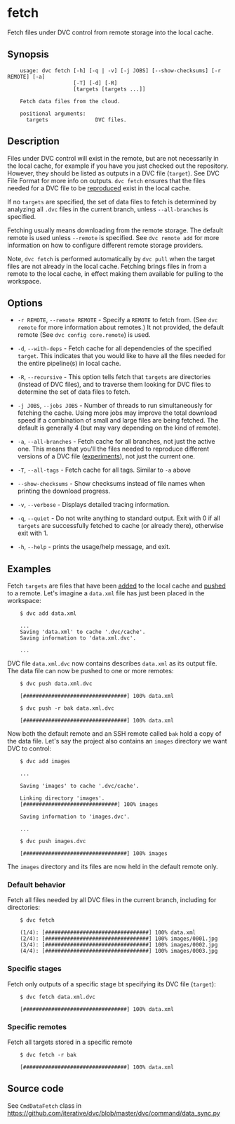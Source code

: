 # fetch

Fetch files under DVC control from remote storage into the local cache.

## Synopsis

```usage
    usage: dvc fetch [-h] [-q | -v] [-j JOBS] [--show-checksums] [-r REMOTE] [-a]
                     [-T] [-d] [-R]
                     [targets [targets ...]]
    
    Fetch data files from the cloud.
    
    positional arguments:
      targets               DVC files.
```

## Description

Files under DVC control will exist in the remote, but are not necessarily in
the local cache, for example if you have you just checked out the repository.
However, they should be listed as outputs in a DVC file (`target`). See
DVC File Format for more info on outputs. `dvc fetch` ensures that the files
needed for a DVC file to be [reproduced](/doc/get-started/reproduce) exist in
the local cache.

If no `targets` are specified, the set of data files to fetch is determined
by analyzing all `.dvc` files in the current branch, unless `--all-branches`
is specified.

Fetching usually means downloading from the remote storage. The default
remote is used unless `--remote` is specified. See `dvc remote add` for more
information on how to configure different
remote storage providers.

Note, `dvc fetch` is performed automatically by `dvc pull` when the target
files are not already in the local cache. Fetching brings files in from a
remote to the local cache, in effect making them available for pulling to the
workspace.

## Options

- `-r REMOTE`, `--remote REMOTE` - Specify a `REMOTE` to fetch from. (See
  `dvc remote` for more information about remotes.) It not provided, the
  default remote (See `dvc config core.remote`) is used.

- `-d`, `--with-deps` - Fetch cache for all dependencies of the specified
  `target`. This indicates that you would like to have all the files needed
  for the entire pipeline(s) in local cache.

- `-R`, `--recursive` - This option tells fetch that `targets` are
  directories (instead of DVC files), and to traverse them looking for DVC 
  files to determine the set of data files to fetch.

- `-j JOBS`, `--jobs JOBS` - Number of threads to run simultaneously for 
  fetching the cache. Using more jobs may improve the total download speed if
  a combination of small and large files are being fetched.
  The default is generally 4 (but may vary depending on the kind of remote).

- `-a`, `--all-branches` - Fetch cache for all branches, not just the
  active one. This means that you'll the files needed to reproduce different
  versions of a DVC file ([experiments](/doc/get-started/experiments)), not
  just the current one.

- `-T`, `--all-tags` - Fetch cache for all tags. Similar to `-a` above

- `--show-checksums` - Show checksums instead of file names when printing the
  download progress.

- `-v`, `--verbose` - Displays detailed tracing information.

- `-q`, `--quiet` - Do not write anything to standard output. Exit with 0 if
  all `targets` are successfully fetched to cache (or already there),
  otherwise exit with 1.

- `-h`, `--help` - prints the usage/help message, and exit.

## Examples

Fetch `targets` are files that have been [added](/doc/get-started/add-files)
to the local cache and [pushed](/doc/get-started/share-data) to a remote.
Let's imagine a `data.xml` file has just been placed in the workspace:

```dvc
    $ dvc add data.xml

    ...
    Saving 'data.xml' to cache '.dvc/cache'.
    Saving information to 'data.xml.dvc'.

    ...
```

DVC file `data.xml.dvc` now contains describes `data.xml` as its output file.
The data file can now be pushed to one or more remotes:

```dvc
    $ dvc push data.xml.dvc

    [#################################] 100% data.xml

    $ dvc push -r bak data.xml.dvc

    [#################################] 100% data.xml
```

Now both the default remote and an SSH remote called `bak` hold a copy of the
data file. Let's say the project also contains an `images` directory we want
DVC to control:

```dvc
    $ dvc add images

    ...

    Saving 'images' to cache '.dvc/cache'.

    Linking directory 'images'.
    [##############################] 100% images

    Saving information to 'images.dvc'.
    
    ...

    $ dvc push images.dvc

    [#################################] 100% images
```

The `images` directory and its files are now held in the default remote only.

### Default behavior

Fetch all files needed by all DVC files in the current branch, including 
for directories:

```dvc
    $ dvc fetch

    (1/4): [#################################] 100% data.xml
    (2/4): [#################################] 100% images/0001.jpg
    (3/4): [#################################] 100% images/0002.jpg
    (4/4): [#################################] 100% images/0003.jpg
```

### Specific stages

Fetch only outputs of a specific stage bt specifying its DVC file (`target`):

```dvc
    $ dvc fetch data.xml.dvc

    [#################################] 100% data.xml
```

### Specific remotes

Fetch all targets stored in a specific remote

```dvc
    $ dvc fetch -r bak

    [#################################] 100% data.xml
```

## Source code

See `CmdDataFetch` class in 
https://github.com/iterative/dvc/blob/master/dvc/command/data_sync.py